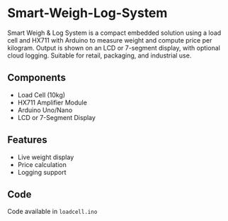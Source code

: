 # Smart-Weigh-Log-System
Smart Weigh &amp; Log System is a compact embedded solution using a load cell and HX711 with Arduino to measure weight and compute price per kilogram. Output is shown on an LCD or 7-segment display, with optional cloud logging. Suitable for retail, packaging, and industrial use.

## Components
- Load Cell (10kg)
- HX711 Amplifier Module
- Arduino Uno/Nano
- LCD or 7-Segment Display

## Features
- Live weight display
- Price calculation
- Logging support

## Code
Code available in `loadcell.ino`
